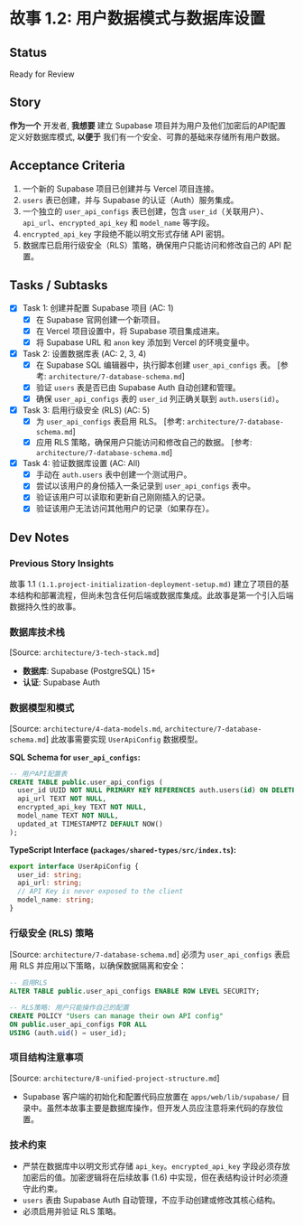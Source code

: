 # 故事 1.2: 用户数据模式与数据库设置

## Status
Ready for Review

## Story
**作为一个** 开发者, 
**我想要** 建立 Supabase 项目并为用户及他们加密后的API配置定义好数据库模式, 
**以便于** 我们有一个安全、可靠的基础来存储所有用户数据。

## Acceptance Criteria
1.  一个新的 Supabase 项目已创建并与 Vercel 项目连接。
2.  `users` 表已创建，并与 Supabase 的认证（Auth）服务集成。
3.  一个独立的 `user_api_configs` 表已创建，包含 `user_id`（关联用户）、`api_url`、`encrypted_api_key` 和 `model_name` 等字段。
4.  `encrypted_api_key` 字段绝不能以明文形式存储 API 密钥。
5.  数据库已启用行级安全（RLS）策略，确保用户只能访问和修改自己的 API 配置。

## Tasks / Subtasks
- [x] Task 1: 创建并配置 Supabase 项目 (AC: 1)
  - [x] 在 Supabase 官网创建一个新项目。
  - [x] 在 Vercel 项目设置中，将 Supabase 项目集成进来。
  - [x] 将 Supabase URL 和 `anon` key 添加到 Vercel 的环境变量中。
- [x] Task 2: 设置数据库表 (AC: 2, 3, 4)
  - [x] 在 Supabase SQL 编辑器中，执行脚本创建 `user_api_configs` 表。 [参考: `architecture/7-database-schema.md`]
  - [x] 验证 `users` 表是否已由 Supabase Auth 自动创建和管理。
  - [x] 确保 `user_api_configs` 表的 `user_id` 列正确关联到 `auth.users(id)`。
- [x] Task 3: 启用行级安全 (RLS) (AC: 5)
  - [x] 为 `user_api_configs` 表启用 RLS。 [参考: `architecture/7-database-schema.md`]
  - [x] 应用 RLS 策略，确保用户只能访问和修改自己的数据。 [参考: `architecture/7-database-schema.md`]
- [x] Task 4: 验证数据库设置 (AC: All)
  - [x] 手动在 `auth.users` 表中创建一个测试用户。
  - [x] 尝试以该用户的身份插入一条记录到 `user_api_configs` 表中。
  - [x] 验证该用户可以读取和更新自己刚刚插入的记录。
  - [x] 验证该用户无法访问其他用户的记录（如果存在）。

## Dev Notes

### Previous Story Insights
故事 1.1 `(1.1.project-initialization-deployment-setup.md)` 建立了项目的基本结构和部署流程，但尚未包含任何后端或数据库集成。此故事是第一个引入后端数据持久性的故事。

### 数据库技术栈
[Source: `architecture/3-tech-stack.md`]
- **数据库**: Supabase (PostgreSQL) 15+
- **认证**: Supabase Auth

### 数据模型和模式
[Source: `architecture/4-data-models.md`, `architecture/7-database-schema.md`]
此故事需要实现 `UserApiConfig` 数据模型。

**SQL Schema for `user_api_configs`:**
```sql
-- 用户API配置表
CREATE TABLE public.user_api_configs (
  user_id UUID NOT NULL PRIMARY KEY REFERENCES auth.users(id) ON DELETE CASCADE,
  api_url TEXT NOT NULL,
  encrypted_api_key TEXT NOT NULL,
  model_name TEXT NOT NULL,
  updated_at TIMESTAMPTZ DEFAULT NOW()
);
```

**TypeScript Interface (`packages/shared-types/src/index.ts`):**
```typescript
export interface UserApiConfig {
  user_id: string;
  api_url: string;
  // API Key is never exposed to the client
  model_name: string;
}
```

### 行级安全 (RLS) 策略
[Source: `architecture/7-database-schema.md`]
必须为 `user_api_configs` 表启用 RLS 并应用以下策略，以确保数据隔离和安全：

```sql
-- 启用RLS
ALTER TABLE public.user_api_configs ENABLE ROW LEVEL SECURITY;

-- RLS策略: 用户只能操作自己的配置
CREATE POLICY "Users can manage their own API config"
ON public.user_api_configs FOR ALL
USING (auth.uid() = user_id);
```

### 项目结构注意事项
[Source: `architecture/8-unified-project-structure.md`]
- Supabase 客户端的初始化和配置代码应放置在 `apps/web/lib/supabase/` 目录中。虽然本故事主要是数据库操作，但开发人员应注意将来代码的存放位置。

### 技术约束
- 严禁在数据库中以明文形式存储 `api_key`。`encrypted_api_key` 字段必须存放加密后的值。加密逻辑将在后续故事 (1.6) 中实现，但在表结构设计时必须遵守此约束。
- `users` 表由 Supabase Auth 自动管理，不应手动创建或修改其核心结构。
- 必须启用并验证 RLS 策略。
